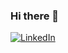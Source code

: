### Hi there 👋

<a href="https://www.linkedin.com/in/eduardo-ortulan-2435b51b5/"><img alt="LinkedIn" src="https://img.shields.io/badge/LinkedIn-0077B5?style=for-the-badge&logo=linkedin&logoColor=white" /></a>

<!--
**EOrtulan/EOrtulan** is a ✨ _special_ ✨ repository because its `README.md` (this file) appears on your GitHub profile.

Here are some ideas to get you started:

- 🔭 I’m currently working on ...
- 🌱 I’m currently learning ...
- 👯 I’m looking to collaborate on ...
- 🤔 I’m looking for help with ...
- 💬 Ask me about ...
- 📫 How to reach me: ...
- 😄 Pronouns: ...
- ⚡ Fun fact: ...
-->
